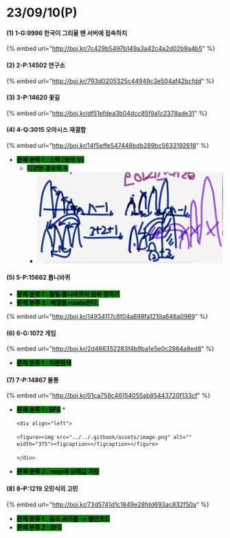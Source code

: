 # 23/09/10(P)

#### (1) 1-G:9996 한국이 그리울 땐 서버에 접속하지

{% embed url="http://boj.kr/7c429b5497b149a3a42c4a2d02b9a4b5" %}

#### (2) 2-P:14502 연구소

{% embed url="http://boj.kr/793d0205325c44949c3e504af42bcfdd" %}

#### (3) 3-P:14620 꽃길

{% embed url="http://boj.kr/df51efdea3b04dcc85f9a1c2378ade31" %}

#### (4) 4-Q:3015 오아시스 재결합

{% embed url="http://boj.kr/14f5effe547448bdb289bc5633192818" %}

* <mark style="background-color:green;">**문제 분류 1 : 스택 (쌍의 수)**</mark>
  * <mark style="background-color:green;">**다양한 경우의 수**</mark>
    * ![](<../../.gitbook/assets/image (99).png>)

#### (5) 5-P:15662 톱니바퀴

* <mark style="background-color:green;">**문제 분류 1 : 돌릴 톱니바퀴의 범위 정하기**</mark>&#x20;
* <mark style="background-color:green;">**문제 분류 2 : 배열을 rotate한다.**</mark>

{% embed url="http://boj.kr/14934117c8f04a898fa1219a648a0989" %}

#### (6) 6-G:1072 게임

{% embed url="http://boj.kr/2d466352283f4b9ba1e5e0c2864a8ed8" %}

* <mark style="background-color:green;">**문제 분류 1 : 이분탐색**</mark>

#### (7) 7-P:14867 물통

{% embed url="http://boj.kr/01ca758c46154055ab85443720f133cf" %}

* <mark style="background-color:green;">**문제 분류 1 : BFS**</mark>
  *

      <div align="left">

      <figure><img src="../../.gitbook/assets/image.png" alt="" width="375"><figcaption></figcaption></figure>

      </div>
* <mark style="background-color:green;">**문제 분류 2 : map에 상태값 저장**</mark>

#### (8) 8–P:1219 오민식의 고민

{% embed url="http://boj.kr/73d5741d1c1849e28fdd693ac832f50a" %}

* <mark style="background-color:green;">**문제 분류 1 : 음의 싸이클 -> 벨만포드**</mark>
* <mark style="background-color:green;">**문제 분류 2 : BFS**</mark>
